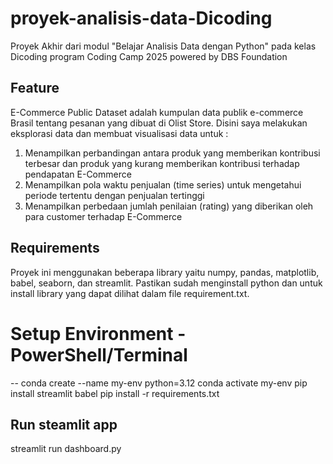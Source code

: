 # proyek-analisis-data-Dicoding

Proyek Akhir dari modul "Belajar Analisis Data dengan Python" pada kelas Dicoding program Coding Camp 2025 powered by DBS Foundation 

Feature
--
E-Commerce Public Dataset adalah kumpulan data publik e-commerce Brasil tentang pesanan yang dibuat di Olist Store.
Disini saya melakukan eksplorasi data dan membuat visualisasi data  untuk :
1. Menampilkan perbandingan antara produk yang memberikan kontribusi terbesar dan produk yang kurang memberikan kontribusi terhadap pendapatan E-Commerce
2. Menampilkan pola waktu penjualan (time series) untuk mengetahui periode tertentu dengan penjualan tertinggi
3. Menampilkan perbedaan jumlah penilaian (rating) yang diberikan oleh para customer terhadap E-Commerce

Requirements
--
Proyek ini menggunakan beberapa library yaitu numpy, pandas, matplotlib, babel, seaborn, dan streamlit. Pastikan sudah menginstall python dan untuk install library yang dapat dilihat dalam file requirement.txt.

# Setup Environment - PowerShell/Terminal
--
  conda create --name my-env python=3.12
  conda activate my-env
  pip install streamlit babel
  pip install -r requirements.txt

Run steamlit app
--
streamlit run dashboard.py
